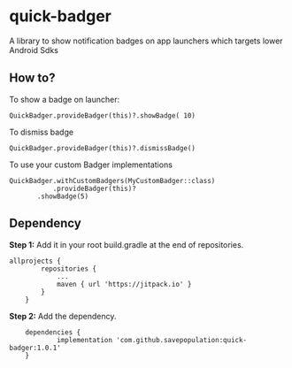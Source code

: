 # quick-badger
A library to show notification badges on app launchers which targets lower Android Sdks

## How to?
To show a badge on launcher:
```
QuickBadger.provideBadger(this)?.showBadge( 10)
```

To dismiss badge
```
QuickBadger.provideBadger(this)?.dismissBadge()
```

To use your custom Badger implementations
```
QuickBadger.withCustomBadgers(MyCustomBadger::class)
           .provideBadger(this)?
	   .showBadge(5)
```

## Dependency
<b>Step 1:</b> Add it in your root build.gradle at the end of repositories.

```
allprojects {
		repositories {
			...
			maven { url 'https://jitpack.io' }
		}
	}
```

<b>Step 2:</b> Add the dependency.

```
	dependencies {
	       	implementation 'com.github.savepopulation:quick-badger:1.0.1'
	}
```


